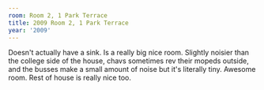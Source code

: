 ```yaml
---
room: Room 2, 1 Park Terrace
title: 2009 Room 2, 1 Park Terrace
year: '2009'
---
```


Doesn't actually have a sink. Is a really big nice room. Slightly noisier than the college side of the house, chavs sometimes rev their mopeds outside, and the busses make a small amount of noise but it's literally tiny. Awesome room. Rest of house is really nice too.